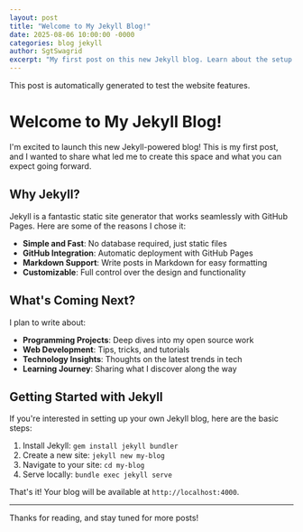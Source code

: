 ```yaml
---
layout: post
title: "Welcome to My Jekyll Blog!"
date: 2025-08-06 10:00:00 -0000
categories: blog jekyll
author: SgtSwagrid
excerpt: "My first post on this new Jekyll blog. Learn about the setup and what's coming next!"
---
```


This post is automatically generated to test the website features.

# Welcome to My Jekyll Blog!

I'm excited to launch this new Jekyll-powered blog! This is my first post, and I wanted to share what led me to create this space and what you can expect going forward.

## Why Jekyll?

Jekyll is a fantastic static site generator that works seamlessly with GitHub Pages. Here are some of the reasons I chose it:

- **Simple and Fast**: No database required, just static files
- **GitHub Integration**: Automatic deployment with GitHub Pages
- **Markdown Support**: Write posts in Markdown for easy formatting
- **Customizable**: Full control over the design and functionality

## What's Coming Next?

I plan to write about:

- **Programming Projects**: Deep dives into my open source work
- **Web Development**: Tips, tricks, and tutorials
- **Technology Insights**: Thoughts on the latest trends in tech
- **Learning Journey**: Sharing what I discover along the way

## Getting Started with Jekyll

If you're interested in setting up your own Jekyll blog, here are the basic steps:

1. Install Jekyll: `gem install jekyll bundler`
2. Create a new site: `jekyll new my-blog`
3. Navigate to your site: `cd my-blog`
4. Serve locally: `bundle exec jekyll serve`

That's it! Your blog will be available at `http://localhost:4000`.

---

Thanks for reading, and stay tuned for more posts!
